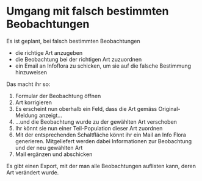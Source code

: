 # Umgang mit falsch bestimmten Beobachtungen

Es ist geplant, bei falsch bestimmten Beobachtungen
- die richtige Art anzugeben
- die Beobachtung bei der richtigen Art zuzuordnen
- ein Email an Infoflora zu schicken, um sie auf die falsche Bestimmung hinzuweisen

Das macht ihr so:

1. Formular der Beobachtung öffnen
2. Art korrigieren
3. Es erscheint nun oberhalb ein Feld, dass die Art gemäss Original-Meldung anzeigt...
4. ...und die Beobachtung wurde zu der gewählten Art verschoben
5. Ihr könnt sie nun einer Teil-Population dieser Art zuordnen
4. Mit der entsprechenden Schaltfläche könnt ihr ein Mail an Info Flora generieren. Mitgeliefert werden dabei Informationen zur Beobachtung und der neu gewählten Art
5. Mail ergänzen und abschicken

Es gibt einen Export, mit der man alle Beobachtungen auflisten kann, deren Art verändert wurde.